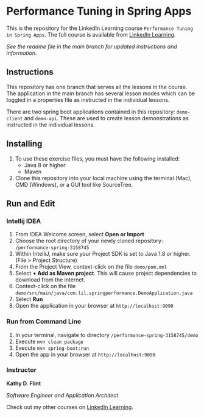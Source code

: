 # Performance Tuning in Spring Apps
This is the repository for the LinkedIn Learning course `Performance Tuning in Spring Apps`. The full course is available from [LinkedIn Learning][lil-course-url].

_See the readme file in the main branch for updated instructions and information._
## Instructions
This repository has one branch that serves all the lessons in the course. The application in the main branch has several lesson modes which can be toggled in a properties file as instructed in the individual lessons.

There are two spring boot applications contained in this repository: `demo-client` and `demo-api`. These are used to create lesson demonstrations as instructed in the individual lessons.

 ## Installing
1. To use these exercise files, you must have the following installed:
	- Java 8 or higher
	- Maven
2. Clone this repository into your local machine using the terminal (Mac), CMD (Windows), or a GUI tool like SourceTree.

## Run and Edit

### Intellij IDEA

1. From IDEA Welcome screen, select **Open or Import**
2. Choose the root directory of your newly cloned repository: `/performance-spring-3158745`
3. Within IntelliJ, make sure your Project SDK is set to Java 1.8 or higher. (File > Project Structure)
3. From the Project View, context-click on the file `demo/pom.xml`
4. Select **+ Add as Maven project**. This will cause project dependencies to download from the internet.
5. Context-click on the file `demo/src/main/java/com.lil.springperformance.DemoApplication.java`
6. Select **Run**
7. Open the application in your browser at `http://localhost:9090`

### Run from Command Line

1. In your terminal, navigate to directory `/performance-spring-3158745/demo`
2. Execute `mvn clean package`
3. Execute `mvn spring-boot:run`
4. Open the app in your browser at `http://localhost:9090`

### Instructor

**Kathy D. Flint**

_Software Engineer and Application Architect_

Check out my other courses on [LinkedIn Learning](https://www.linkedin.com/learning/instructors/kathy-flint?u=104).

[lil-course-url]: https://www.linkedin.com/learning/spring-spring-integration
[lil-thumbnail-url]: https://cdn.lynda.com/course/2848253/2848253-1611257542249-16x9.jpg
    

